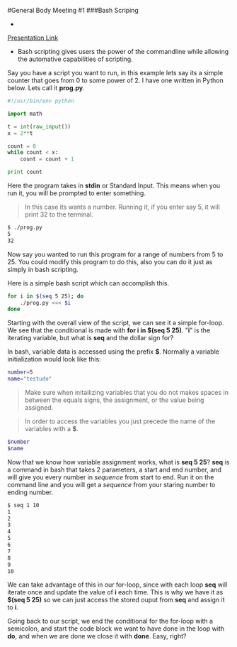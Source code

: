 #General Body Meeting #1
###Bash Scriping

-
[Presentation Link](https://github.com/UMD-Cybersecurity-Club/GeneralBody/blob/master/Spring2016/Presentations/2016-02-11_BashHacking-AutomationandProblemSolving.pptx?raw=true)

- Bash scripting gives users the power of the commandline while allowing the automative capabilities of scripting. 

Say you have a script you want to run, in this example lets say its a simple counter that goes from 0 to some power of 2. I have one written in Python below. Lets call it __prog.py__.  

```python  
#!/usr/bin/env python  

import math  

t = int(raw_input())
x = 2**t  

count = 0
while count < x:
	count = count + 1

print count
```  

Here the program takes in __stdin__ or Standard Input. This means when you run it, you will be prompted to enter something. 
> In this case its wants a number. 
Running it, if you enter say 5, it will print 32 to the terminal. 

```bash
$ ./prog.py
5
32
```
Now say you wanted to run this program for a range of numbers from 5 to 25. You could modify this program to do this, also you can do it just as simply in bash scripting. 

Here is a simple bash script which can accomplish this.

```bash
for i in $(seq 5 25); do
	./prog.py <<< $i
done
```
Starting with the overall view of the script, we can see it a simple for-loop. We see that the conditional is made with __for i in $(seq 5 25)__. "__i__" is the iterating variable, but what is __seq__ and the dollar sign for? 

In bash, variable data is accessed using the prefix __$__. Normally a variable initialization would look like this:
>
```bash
number=5
name="testudo"
```
> Make sure when initailizing variables that you do not makes spaces in between the equals signs, the assignment, or the value being assigned. 


> In order to access the variables you just precede the name of the variables with a __$__. 
>
```bash
$number
$name
```

Now that we know how variable assignment works, what is __seq 5 25__? __seq__ is a command in bash that takes 2 parameters, a start and end number, and will give you every number in _sequence_ from start to end. Run it on the command line and you will get a _sequence_ from your staring number to ending number. 

```bash
$ seq 1 10
1
2
3
4
5
6
7
8
9
10
```
We can take advantage of this in our for-loop, since with each loop __seq__ will iterate once and update the value of __i__ each time. This is why we have it as __$(seq 5 25)__ so we can just access the stored ouput from __seq__ and assign it to __i__. 

Going back to our script, we end the conditional for the for-loop with a semicolon, and start the code block we want to have done in the loop with __do__, and when we are done we close it with __done__. Easy, right?


